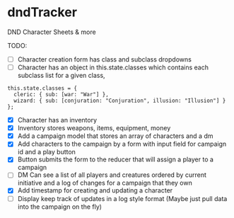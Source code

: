 # dndTracker
DND Character Sheets &amp; more

TODO:
 - [ ] Character creation form has class and subclass dropdowns
 - [ ] Character has an object in this.state.classes which contains
  each subclass list for a given class,
  ```
  this.state.classes = {  
    cleric: { sub: [war: "War"] },  
    wizard: { sub: [conjuration: "Conjuration", illusion: "Illusion"] }
  };
  ```
 - [x] Character has an inventory
 - [x] Inventory stores weapons, items, equipment, money
 - [x] Add a campaign model that stores an array of characters and a dm
 - [x] Add characters to the campaign by a form with input field for campaign id and a play button
 - [x] Button submits the form to the reducer that will assign a player to a campaign
 - [ ] DM Can see a list of all players and creatures ordered by current initiative and a log of changes for a campaign that they own
 - [x] Add timestamp for creating and updating a character
 - [ ] Display keep track of updates in a log style format (Maybe just pull data into the campaign on the fly)
